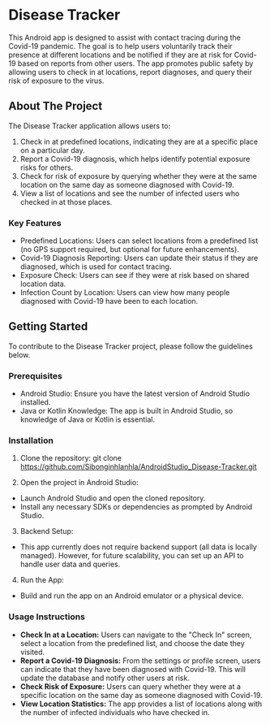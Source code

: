 # Disease Tracker

This Android app is designed to assist with contact tracing during the Covid-19 pandemic. The goal is to help users voluntarily track their presence at different locations and be notified if they are at risk for Covid-19 based on reports from other users. The app promotes public safety by allowing users to check in at locations, report diagnoses, and query their risk of exposure to the virus.

## About The Project

The Disease Tracker application allows users to:
1. Check in at predefined locations, indicating they are at a specific place on a particular day.
2. Report a Covid-19 diagnosis, which helps identify potential exposure risks for others.
3. Check for risk of exposure by querying whether they were at the same location on the same day as someone diagnosed with Covid-19.
4. View a list of locations and see the number of infected users who checked in at those places.

### Key Features

- Predefined Locations: Users can select locations from a predefined list (no GPS support required, but optional for future enhancements).
- Covid-19 Diagnosis Reporting: Users can update their status if they are diagnosed, which is used for contact tracing.
- Exposure Check: Users can see if they were at risk based on shared location data.
- Infection Count by Location: Users can view how many people diagnosed with Covid-19 have been to each location.

## Getting Started

To contribute to the Disease Tracker project, please follow the guidelines below.

### Prerequisites

- Android Studio: Ensure you have the latest version of Android Studio installed.
- Java or Kotlin Knowledge: The app is built in Android Studio, so knowledge of Java or Kotlin is essential.

### Installation

1. Clone the repository: git clone https://github.com/Sibonginhlanhla/AndroidStudio_Disease-Tracker.git

2. Open the project in Android Studio:
- Launch Android Studio and open the cloned repository.
- Install any necessary SDKs or dependencies as prompted by Android Studio.

3. Backend Setup:
- This app currently does not require backend support (all data is locally managed). However, for future scalability, you can set up an API to handle user data and queries.

4. Run the App:
- Build and run the app on an Android emulator or a physical device.

### Usage Instructions

- **Check In at a Location:** Users can navigate to the "Check In" screen, select a location from the predefined list, and choose the date they visited.
- **Report a Covid-19 Diagnosis:** From the settings or profile screen, users can indicate that they have been diagnosed with Covid-19. This will update the database and notify other users at risk.
- **Check Risk of Exposure:** Users can query whether they were at a specific location on the same day as someone diagnosed with Covid-19.
- **View Location Statistics:** The app provides a list of locations along with the number of infected individuals who have checked in.



